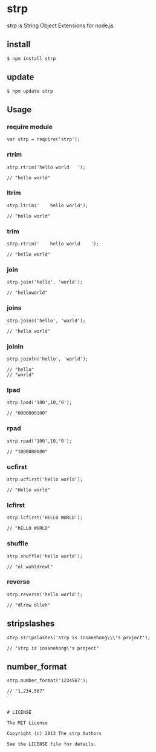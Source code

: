 # strp

strp is String Object Extensions for node.js

## install 

```
$ npm install strp
```

## update

```
$ npm update strp
```

## Usage 

### require module 

```
var strp = require('strp');
```

### rtrim

```
strp.rtrim('hello world   ');

// "hello world"
```

### ltrim

```
strp.ltrim('    hello world');

// "hello world"
```

### trim

```
strp.rtrim('    hello world    ');

// "hello world"
```

### join

```
strp.join('hello', 'world');

// "helloworld"
```

### joins

```
strp.joins('hello', 'world');

// "hello world"
```

### joinln

```
strp.joinln('hello', 'world');

// "hello"
// "world"
```

### lpad

```
strp.lpad('100',10,'0');

// "0000000100"
```

### rpad

```
strp.rpad('100',10,'0');

// "1000000000"
```

### ucfirst

```
strp.ucfirst('hello world');

// "Hello world"
```

### lcfirst

```
strp.lcfirst('HELLO WORLD');

// "hELLO WORLD"
```

### shuffle

```
strp.shuffle('hello world');

// "ol wohldrewl"
```

### reverse

```
strp.reverse('hello world');

// "dlrow olleh"
```

## stripslashes

```
strp.stripslashes('strp is insanehong\\\'s project');

// "strp is insanehong\'s project"
```

## number_format

```
strp.number_format('1234567');

// "1,234,567"
``


# LICENSE

The MIT License

Copyright (c) 2013 The strp Authors

See the LICENSE file for details.






